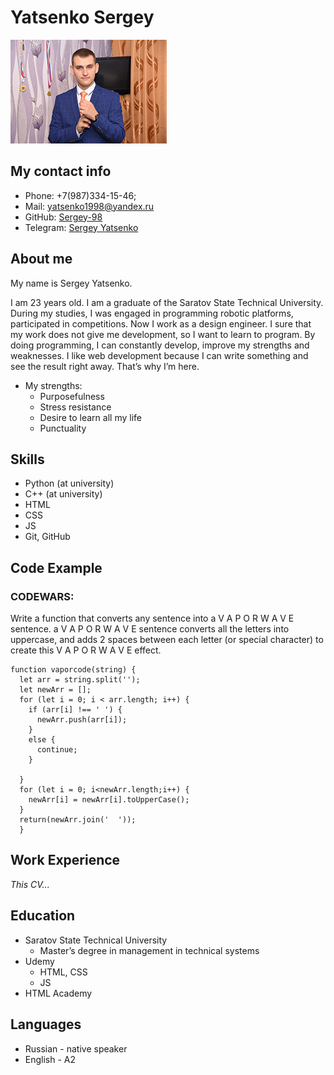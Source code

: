 # Yatsenko Sergey

![My photo](/assets/img/img.JPG "Sergey")

## My contact info

* Phone: +7(987)334-15-46;
* Mail: [yatsenko1998@yandex.ru](yatsenko1998@yandex.ru)
* GitHub: [Sergey-98](https://github.com/Sergey-98)
* Telegram: [Sergey Yatsenko](https://t.me/YatsenkoS98)


## About me

My name is Sergey Yatsenko.

I am 23 years old. I am a graduate of the Saratov State Technical University. During my studies, I was engaged in programming robotic platforms, participated in competitions. Now I work as a design engineer. I sure that my work does not give me development, so I want to learn to program. By doing programming, I can constantly develop, improve my strengths and weaknesses. I like web development because I can write something and see the result right away. That’s why I’m here.

* My strengths:
    + Purposefulness
    + Stress resistance
    + Desire to learn all my life
    + Punctuality

## Skills
* Python (at university)
* С++ (at university)
* HTML
* CSS
* JS
* Git, GitHub


## Code Example
### CODEWARS: 
Write a function that converts any sentence into a V A P O R W A V E sentence. a V A P O R W A V E sentence converts all the letters into uppercase, and adds 2 spaces between each letter (or special character) to create this V A P O R W A V E effect.

```
function vaporcode(string) {
  let arr = string.split('');
  let newArr = [];
  for (let i = 0; i < arr.length; i++) {
    if (arr[i] !== ' ') {
      newArr.push(arr[i]);
    }
    else {
      continue;
    }
    
  }
  for (let i = 0; i<newArr.length;i++) {
    newArr[i] = newArr[i].toUpperCase();  
  }
  return(newArr.join('  '));
  }
```
## Work Experience 
*This CV...* 

## Education
* Saratov State Technical University
    + Master’s degree in management in technical systems
* Udemy
    + HTML, CSS
    + JS
* HTML Academy

## Languages
* Russian - native speaker
* English - A2
